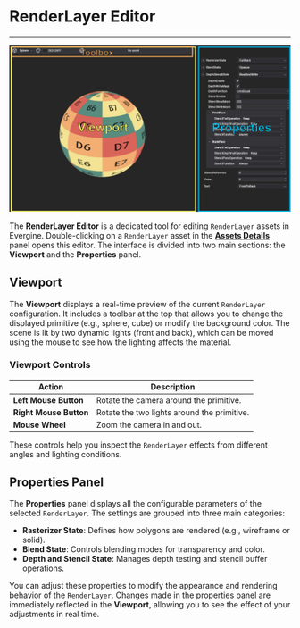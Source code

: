 # RenderLayer Editor
---

![RenderLayer Editor Interface](images/RenderLayerEditor.jpg)

The **RenderLayer Editor** is a dedicated tool for editing `RenderLayer` assets in Evergine. Double-clicking on a `RenderLayer` asset in the [**Assets Details**](../../evergine_studio/interface.md) panel opens this editor. The interface is divided into two main sections: the **Viewport** and the **Properties** panel.

## Viewport

The **Viewport** displays a real-time preview of the current `RenderLayer` configuration. It includes a toolbar at the top that allows you to change the displayed primitive (e.g., sphere, cube) or modify the background color. The scene is lit by two dynamic lights (front and back), which can be moved using the mouse to see how the lighting affects the material.

### Viewport Controls

| **Action**               | **Description**                                       |
|--------------------------|-------------------------------------------------------|
| **Left Mouse Button**    | Rotate the camera around the primitive.               |
| **Right Mouse Button**   | Rotate the two lights around the primitive.           |
| **Mouse Wheel**          | Zoom the camera in and out.                           |

These controls help you inspect the `RenderLayer` effects from different angles and lighting conditions.

## Properties Panel

The **Properties** panel displays all the configurable parameters of the selected `RenderLayer`. The settings are grouped into three main categories:

- **Rasterizer State**: Defines how polygons are rendered (e.g., wireframe or solid).
- **Blend State**: Controls blending modes for transparency and color.
- **Depth and Stencil State**: Manages depth testing and stencil buffer operations.

You can adjust these properties to modify the appearance and rendering behavior of the `RenderLayer`. Changes made in the properties panel are immediately reflected in the **Viewport**, allowing you to see the effect of your adjustments in real time.
